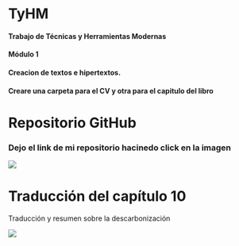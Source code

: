 # TyHM
#### Trabajo de Técnicas y Herramientas Modernas <br>
#### Módulo 1 <br> 
#### Creacion de textos e hipertextos. <br>
#### Creare una carpeta para el CV y otra para el capitulo del libro

# Repositorio GitHub
### Dejo el link de mi repositorio hacinedo click en la imagen

<a href="https://github.com/JoseSolanes/TyHM/blob/main/CV_PRUEBA_SOLANES.pdf">
<img src= "https://user-images.githubusercontent.com/83772532/123155402-791df780-d43e-11eb-9445-7d9fb04d1734.png">
</a>


# Traducción del capítulo 10
<p>Traducción y resumen sobre la descarbonización</p>
<a href="https://github.com/JoseSolanes/TyHM/blob/main/TRADUCCIONFINAL.pdf">
<img src= "https://user-images.githubusercontent.com/83772532/123159626-9d300780-d443-11eb-8ee0-d0ef5af732d2.jpg">
</a>


